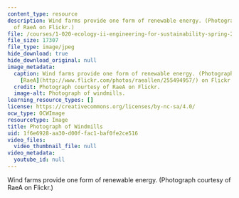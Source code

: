 ```yaml
---
content_type: resource
description: Wind farms provide one form of renewable energy. (Photograph courtesy
  of RaeA on Flickr.)
file: /courses/1-020-ecology-ii-engineering-for-sustainability-spring-2008/1f6e6928aa30d00ffac1baf0fe2ce516_1-020s08.jpg
file_size: 17307
file_type: image/jpeg
hide_download: true
hide_download_original: null
image_metadata:
  caption: Wind farms provide one form of renewable energy. (Photograph courtesy of
    [RaeA](http://www.flickr.com/photos/raeallen/255494957/) on Flickr.)
  credit: Photograph courtesy of RaeA on Flickr.
  image-alt: Photograph of windmills.
learning_resource_types: []
license: https://creativecommons.org/licenses/by-nc-sa/4.0/
ocw_type: OCWImage
resourcetype: Image
title: Photograph of Windmills
uid: 1f6e6928-aa30-d00f-fac1-baf0fe2ce516
video_files:
  video_thumbnail_file: null
video_metadata:
  youtube_id: null
---
```

Wind farms provide one form of renewable energy. (Photograph courtesy of RaeA on Flickr.)
